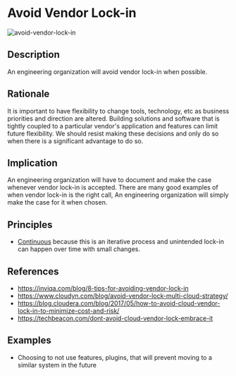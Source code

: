 # Avoid Vendor Lock-in
![avoid-vendor-lock-in](../design-principles/avoid-vendor-lock-in.png)
## Description
An engineering organization will avoid vendor lock-in when possible.
## Rationale
It is important to have flexibility to change tools, technology, etc as business priorities and direction are altered.  Building solutions and software that is tightly coupled to a particular vendor's application and features can limit future flexibility.  We should resist making these decisions and only do so when there is a significant advantage to do so.
## Implication
An engineering organization will have to document and make the case whenever vendor lock-in is accepted.  There are many good examples of when vendor lock-in is the right call, An engineering organization will simply make the case for it when chosen.
## Principles
* [Continuous](../design-principles/continuous.md) because this is an iterative process and unintended lock-in can happen over time with small changes.
## References
* https://inviqa.com/blog/8-tips-for-avoiding-vendor-lock-in
* https://www.cloudyn.com/blog/avoid-vendor-lock-multi-cloud-strategy/
* https://blog.cloudera.com/blog/2017/05/how-to-avoid-cloud-vendor-lock-in-to-minimize-cost-and-risk/
* https://techbeacon.com/dont-avoid-cloud-vendor-lock-embrace-it
## Examples
* Choosing to not use features, plugins, that will prevent moving to a similar system in the future
